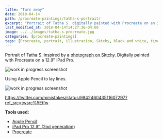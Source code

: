 ```yaml
---
title: "Turn away"
date: 2018-04-14
path: /procreate-paintings/tatha-s-portrait/
excerpt: "Portrait of Tatha S. digitally painted with Procreate on an iPad."
last_modified_at: 2018-04-14T14:27:36-04:00
image: ../../images/tatha-s-procreate.jpg
categories: [procreate-paintings]
tags: [Procreate, portrait, illustration, Sktchy, black and white, time lapse]
---
```


Portrait of Tatha S. inspired by a [photograph on Sktchy](https://sktchy.com/Eoee2D). Digitally painted with Procreate on a 12.9&#x2033; iPad Pro.

![work in progress screenshot](../../images/tatha-s-progress-1-lg.jpg)

Using Apple Pencil to lay lines.

![work in progress screenshot](../../images/tatha-s-progress-2-lg.jpg)

https://twitter.com/mmistakes/status/984246043511607297?ref_src=twsrc%5Etfw

**Tools used:**

- [Apple Pencil](https://www.apple.com/apple-pencil/)
- [iPad Pro 12.9&#x2033; (2nd generation)](https://www.apple.com/ipad-pro/)
- [Procreate](https://procreate.art/)
